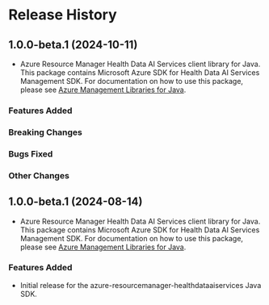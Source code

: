 # Release History

## 1.0.0-beta.1 (2024-10-11)

- Azure Resource Manager Health Data AI Services client library for Java. This package contains Microsoft Azure SDK for Health Data AI Services Management SDK. For documentation on how to use this package, please see [Azure Management Libraries for Java](https://aka.ms/azsdk/java/mgmt).

### Features Added

### Breaking Changes

### Bugs Fixed

### Other Changes

## 1.0.0-beta.1 (2024-08-14)

- Azure Resource Manager Health Data AI Services client library for Java. This package contains Microsoft Azure SDK for Health Data AI Services Management SDK. For documentation on how to use this package, please see [Azure Management Libraries for Java](https://aka.ms/azsdk/java/mgmt).

### Features Added

- Initial release for the azure-resourcemanager-healthdataaiservices Java SDK.
